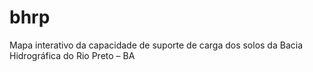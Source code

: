 # bhrp
Mapa interativo da capacidade de suporte de carga dos solos da Bacia Hidrográfica do Rio Preto – BA
